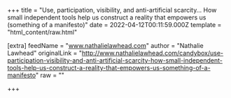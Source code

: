 
+++
title = "Use, participation, visibility, and anti-artificial scarcity… How small independent tools help us construct a reality that empowers us (something of a manifesto)"
date = 2022-04-12T00:11:59.000Z
template = "html_content/raw.html"

[extra]
feedName = "www.nathalielawhead.com"
author = "Nathalie Lawhead"
originalLink = "http://www.nathalielawhead.com/candybox/use-participation-visibility-and-anti-artificial-scarcity-how-small-independent-tools-help-us-construct-a-reality-that-empowers-us-something-of-a-manifesto"
raw = ""

+++

